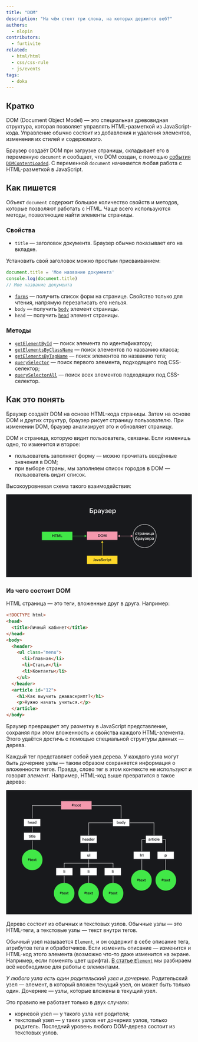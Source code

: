 ```yaml
---
title: "DOM"
description: "На чём стоят три слона, на которых держится веб?"
authors:
  - nlopin
contributors:
  - furtivite
related:
  - html/html
  - css/css-rule
  - js/events
tags:
  - doka
---
```


## Кратко

DOM (Document Object Model) — это специальная древовидная структура, которая позволяет управлять HTML-разметкой из JavaScript-кода. Управление обычно состоит из добавления и удаления элементов, изменения их стилей и содержимого.

Браузер создаёт DOM при загрузке страницы, складывает его в переменную `document` и сообщает, что DOM создан, с помощью [события](/js/events/) [`DOMContentLoaded`](/js/event-load-and-domcontentloaded/). С переменной `document` начинается любая работа с HTML-разметкой в JavaScript.

## Как пишется

Объект `document` содержит большое количество свойств и методов, которые позволяют работать с HTML. Чаще всего используются методы, позволяющие найти элементы страницы.

### Свойства

- `title` — заголовок документа. Браузер обычно показывает его на вкладке.

Установить свой заголовок можно простым присваиванием:

```js
document.title = 'Мое название документа'
console.log(document.title)
// Мое название документа
```

- [`forms`](/js/forms/) — получить список форм на странице. Свойство только для чтения, напрямую перезаписать его нельзя.
- `body` — получить [`body`](/html/body/) элемент страницы.
- `head` — получить [`head`](/html/head/) элемент страницы.

### Методы

- [`getElementById`](/js/getelementbyid/) — поиск элемента по идентификатору;
- [`getElementsByClassName`](/js/getelementsbyclassname/) — поиск элементов по названию класса;
- [`getElementsByTagName`](/js/getelementsbytagname/) — поиск элементов по названию тега;
- [`querySelector`](/js/query-selector/) — поиск первого элемента, подходящего под CSS-селектор;
- [`querySelectorAll`](/js/query-selector-all/) — поиск всех элементов подходящих под CSS-селектор.

## Как это понять

Браузер создаёт DOM на основе HTML-кода страницы. Затем на основе DOM и других структур, браузер рисует страницу пользователю. При изменении DOM, браузер анализирует это и обновляет страницу.

DOM и страница, которую видит пользователь, связаны. Если изменишь одно, то изменится и второе:

- пользователь заполняет форму — можно прочитать введённые значения в DOM;
- при выборе страны, мы заполняем список городов в DOM — пользователь видит список.

Высокоуровневая схема такого взаимодействия:

![Высокоуровневая схема взаимодействия DOM / HTML / JS / Страница браузера](images/1.png)

### Из чего состоит DOM

HTML страница — это теги, вложенные друг в друга. Например:

```html
<!DOCTYPE html>
<head>
  <title>Личный кабинет</title>
</head>
<body>
  <header>
    <ul class="menu">
      <li>Главная</li>
      <li>Статьи</li>
      <li>Контакты</li>
    </ul>
  </header>
  <article id="12">
    <h1>Как выучить джаваскрипт?</h1>
    <p>Нужно начать учиться.</p>
  </article>
</body>
```

Браузер превращает эту разметку в JavaScript представление, сохраняя при этом вложенность и свойства каждого HTML-элемента. Этого удаётся достичь с помощью специальной структуры данных — дерева.

Каждый тег представляет собой узел дерева. У каждого узла могут быть дочерние узлы — таким образом сохраняется информация о вложенности тегов. Правда, слово тег в этом контексте не используют и говорят _элемент_. Например, HTML-код выше превратится в такое дерево:

![HTML-дерево](images/2.png)

Дерево состоит из обычных и текстовых узлов. Обычные узлы — это HTML-теги, а текстовые узлы — текст внутри тегов.

Обычный узел называется `Element`, и он содержит в себе описание тега, атрибутов тега и обработчиков. Если изменить описание — изменится и HTML-код этого элемента (возможно что-то даже изменится на экране. Например, если поменять цвет шрифта). [В статье `Element`](/js/element/) мы разбираем всё необходимое для работы с элементами.

_У любого узла есть один родительский узел и дочерние_. Родительский узел — элемент, в который вложен текущий узел, он может быть только один. Дочерние — узлы, которые вложены в текущий узел.

Это правило не работает только в двух случаях:

- корневой узел — у такого узла нет родителя;
- текстовый узел — у таких узлов нет дочерних узлов, только родитель. Последний уровень любого DOM-дерева состоит из текстовых узлов.
